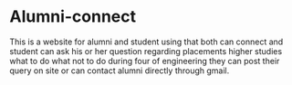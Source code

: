 # Alumni-connect
This is a website for alumni and student using that both can connect and student can ask his or her question regarding placements higher studies what to do what not to do during four of  engineering they can post their query on site or can contact alumni directly through gmail.

